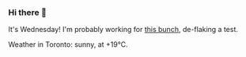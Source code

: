 ### Hi there :wave:

It's Wednesday! I'm probably working for [this bunch](https://github.com/kohofinancial), de-flaking a test.

Weather in Toronto: sunny, at +19°C.
